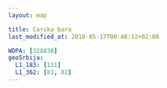 ```yaml
---
layout: map

title: Carska bara
last_modified_at: 2018-05-17T00:48:12+02:00

WDPA: [328838]
geoSrbija:
  L1_183: [131]
  L1_362: [81, 82]
---
```


